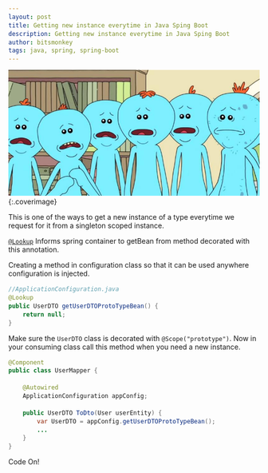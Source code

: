 ```yaml
---
layout: post
title: Getting new instance everytime in Java Sping Boot 
description: Getting new instance everytime in Java Sping Boot
author: bitsmonkey
tags: java, spring, spring-boot
---
```


![java-springboot-newinstance](/img/java-newinstance-springboot.jpg){:.coverimage}

This is one of the ways to get a new instance of a type everytime we request for it from a singleton scoped instance.

[`@Lookup`](https://docs.spring.io/spring-framework/docs/current/javadoc-api/org/springframework/beans/factory/annotation/Lookup.html) Informs spring container to getBean from method decorated with this annotation.

Creating a method in configuration class so that it can be used anywhere configuration is injected.

```java
//ApplicationConfiguration.java
@Lookup
public UserDTO getUserDTOProtoTypeBean() {
    return null;
}
```

Make sure the `UserDTO` class is decorated with `@Scope("prototype")`. Now in your consuming class call this method when you need a new instance.


```java
@Component
public class UserMapper {

    @Autowired
    ApplicationConfiguration appConfig;

    public UserDTO ToDto(User userEntity) {
        var UserDTO = appConfig.getUserDTOProtoTypeBean();
        ...
    }
}
```

Code On!